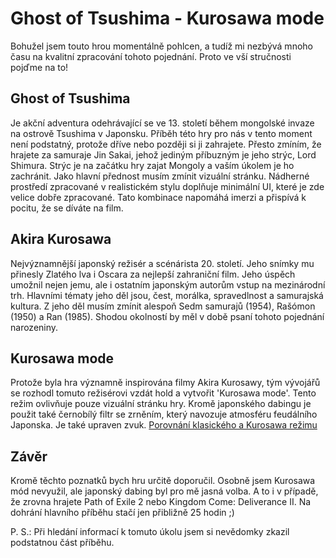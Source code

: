 # Ghost of Tsushima - Kurosawa mode

Bohužel jsem touto hrou momentálně pohlcen, a tudíž mi nezbývá mnoho času na kvalitní zpracování tohoto pojednání. Proto ve vší stručnosti pojďme na to!

## Ghost of Tsushima

Je akční adventura odehrávající se ve 13. století během mongolské invaze na ostrově Tsushima v Japonsku.
Příběh této hry pro nás v tento moment není podstatný, protože dříve nebo později si ji zahrajete. Přesto zmíním, že hrajete za samuraje Jin Sakai, jehož jediným příbuzným je jeho strýc, Lord Shimura. Strýc je na začátku hry zajat Mongoly a vaším úkolem je ho zachránit.
Jako hlavní přednost musím zmínit vizuální stránku. Nádherné prostředí zpracované v realistickém stylu doplňuje minimální UI, které je zde velice dobře zpracované. Tato kombinace napomáhá imerzi a přispívá k pocitu, že se díváte na film.

## Akira Kurosawa

Nejvýznamnější japonský režisér a scénárista 20. století. Jeho snímky mu přinesly Zlatého lva i Oscara za nejlepší zahraniční film. Jeho úspěch umožnil nejen jemu, ale i ostatním japonským autorům vstup na mezinárodní trh. Hlavními tématy jeho děl jsou, čest, morálka, spravedlnost a samurajská kultura. Z jeho děl musím zmínit alespoň Sedm samurajů (1954), Rašómon (1950) a Ran (1985).
Shodou okolností by měl v době psaní tohoto pojednání narozeniny.

## Kurosawa mode

Protože byla hra významně inspirována filmy Akira Kurosawy, tým vývojářů se rozhodl tomuto režisérovi vzdát hold a vytvořit 'Kurosawa mode'.
Tento režim ovlivňuje pouze vizuální stránku hry. Kromě japonského dabingu je použit také černobílý filtr se zrněním, který navozuje atmosféru feudálního Japonska. Je také upraven zvuk.
[Porovnání klasického a Kurosawa režimu](https://www.youtube.com/watch?v=spDN_KbKxT4)

## Závěr

Kromě těchto poznatků bych hru určitě doporučil. Osobně jsem Kurosawa mód nevyužil, ale japonský dabing byl pro mě jasná volba. A to i v případě, že zrovna hrajete Path of Exile 2 nebo Kingdom Come: Deliverance II. Na dohrání hlavního příběhu stačí jen přibližně 25 hodin ;)

P. S.: Při hledání informací k tomuto úkolu jsem si nevědomky zkazil podstatnou část příběhu.

